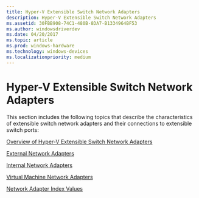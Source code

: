 ```yaml
---
title: Hyper-V Extensible Switch Network Adapters
description: Hyper-V Extensible Switch Network Adapters
ms.assetid: 30FBB908-74C1-480B-8DA7-B1334964BF53
ms.author: windowsdriverdev
ms.date: 04/20/2017
ms.topic: article
ms.prod: windows-hardware
ms.technology: windows-devices
ms.localizationpriority: medium
---
```


# Hyper-V Extensible Switch Network Adapters


This section includes the following topics that describe the characteristics of extensible switch network adapters and their connections to extensible switch ports:

[Overview of Hyper-V Extensible Switch Network Adapters](overview-of-hyper-v-extensible-switch-network-adapters.md)

[External Network Adapters](external-network-adapters.md)

[Internal Network Adapters](internal-network-adapters.md)

[Virtual Machine Network Adapters](virtual-machine-network-adapters.md)

[Network Adapter Index Values](network-adapter-index-values.md)

 

 





